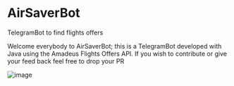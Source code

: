 # AirSaverBot
TelegramBot to find flights offers

Welcome everybody to AirSaverBot; this is a TelegramBot developed with Java using the Amadeus Flights Offers API. If you wish to contribute or give your feed back feel free to drop your PR

![image](https://github.com/user-attachments/assets/4b4eb783-90b1-477e-a3cf-5677f30ba4c7)
